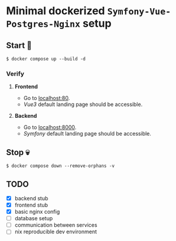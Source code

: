 # Minimal dockerized `Symfony-Vue-Postgres-Nginx` setup

## Start :rocket:

```shell
$ docker compose up --build -d
```

### Verify

1. **Frontend**
    - Go to [localhost:80](http://localhost:80).
    - *Vue3* default landing page should be accessible.

2. **Backend**
    - Go to [localhost:8000](http://localhost:8000).
    - *Symfony* default landing page should be accessible.

## Stop :skull:

```shell
$ docker compose down --remove-orphans -v
```

## TODO
- [x] backend stub
- [x] frontend stub
- [x] basic nginx config
- [ ] database setup
- [ ] communication between services
- [ ] nix reproducible dev environment
